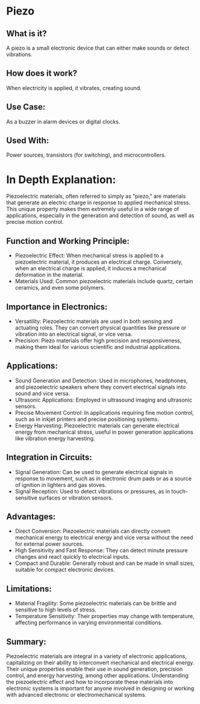 # Piezo

## What is it?

A piezo is a small electronic device that can either make sounds or detect vibrations.

## How does it work?

When electricity is applied, it vibrates, creating sound.

## Use Case:

As a buzzer in alarm devices or digital clocks.

## Used With:

Power sources, transistors (for switching), and microcontrollers.

# In Depth Explanation:

Piezoelectric materials, often referred to simply as "piezo," are materials that generate an electric charge in response to applied mechanical stress. This unique property makes them extremely useful in a wide range of applications, especially in the generation and detection of sound, as well as precise motion control.

## Function and Working Principle:

- Piezoelectric Effect: When mechanical stress is applied to a piezoelectric material, it produces an electrical charge. Conversely, when an electrical charge is applied, it induces a mechanical deformation in the material.
- Materials Used: Common piezoelectric materials include quartz, certain ceramics, and even some polymers.

## Importance in Electronics:

- Versatility: Piezoelectric materials are used in both sensing and actuating roles. They can convert physical quantities like pressure or vibration into an electrical signal, or vice versa.
- Precision: Piezo materials offer high precision and responsiveness, making them ideal for various scientific and industrial applications.

## Applications:

- Sound Generation and Detection: Used in microphones, headphones, and piezoelectric speakers where they convert electrical signals into sound and vice versa.
- Ultrasonic Applications: Employed in ultrasound imaging and ultrasonic sensors.
- Precise Movement Control: In applications requiring fine motion control, such as in inkjet printers and precise positioning systems.
- Energy Harvesting: Piezoelectric materials can generate electrical energy from mechanical stress, useful in power generation applications like vibration energy harvesting.

## Integration in Circuits:

- Signal Generation: Can be used to generate electrical signals in response to movement, such as in electronic drum pads or as a source of ignition in lighters and gas stoves.
- Signal Reception: Used to detect vibrations or pressures, as in touch-sensitive surfaces or vibration sensors.

## Advantages:

- Direct Conversion: Piezoelectric materials can directly convert mechanical energy to electrical energy and vice versa without the need for external power sources.
- High Sensitivity and Fast Response: They can detect minute pressure changes and react quickly to electrical inputs.
- Compact and Durable: Generally robust and can be made in small sizes, suitable for compact electronic devices.

## Limitations:

- Material Fragility: Some piezoelectric materials can be brittle and sensitive to high levels of stress.
- Temperature Sensitivity: Their properties may change with temperature, affecting performance in varying environmental conditions.

## Summary:

Piezoelectric materials are integral in a variety of electronic applications, capitalizing on their ability to interconvert mechanical and electrical energy. Their unique properties enable their use in sound generation, precision control, and energy harvesting, among other applications. Understanding the piezoelectric effect and how to incorporate these materials into electronic systems is important for anyone involved in designing or working with advanced electronic or electromechanical systems.

